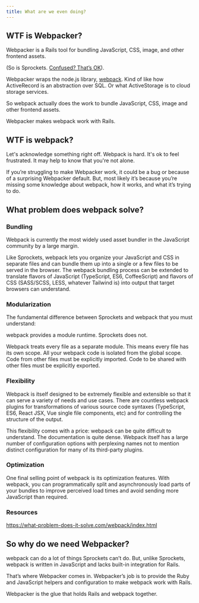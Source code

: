```yaml
---
title: What are we even doing?
---
```


## WTF is Webpacker?

Webpacker is a Rails tool for bundling JavaScript, CSS, image, and other frontend assets.

(So is Sprockets. [Confused? That’s OK](https://rossta.net/blog/why-does-rails-install-both-webpacker-and-sprockets.html)).

Webpacker wraps the node.js library, [webpack](https://webpack.js.org). Kind of like how ActiveRecord is an abstraction over SQL. Or what ActiveStorage is to cloud storage services.

So webpack actually does the work to bundle JavaScript, CSS, image and other frontend assets.

Webpacker makes webpack work with Rails.

## WTF is webpack?

Let's acknowledge something right off.
Webpack is hard.
It's ok to feel frustrated.
It may help to know that you're not alone.

If you’re struggling to make Webpacker work, it could be a bug or because of a surprising Webpacker default. But, most likely it’s because you’re missing some knowledge about webpack, how it works, and what it’s trying to do.

## What problem does webpack solve?

### Bundling

Webpack is currently the most widely used asset bundler in the JavaScript community by a large margin.

Like Sprockets, webpack lets you organize your JavaScript and CSS in separate files and can bundle them up into a single or a few files to be served in the browser. The webpack bundling process can be extended to translate flavors of JavaScript (TypeScript, ES6, CoffeeScript) and flavors of CSS (SASS/SCSS, LESS, whatever Tailwind is) into output that target browsers can understand.

### Modularization

The fundamental difference between Sprockets and webpack that you must understand:

webpack provides a module runtime. Sprockets does not.

Webpack treats every file as a separate module. This means every file has its own scope. All your webpack code is isolated from the global scope. Code from other files must be explicitly imported. Code to be shared with other files must be explicitly exported.

### Flexibility

Webpack is itself designed to be extremely flexible and extensible so that it can serve a variety of needs and use cases. There are countless webpack plugins for transformations of various source code syntaxes (TypeScript, ES6, React JSX, Vue single file components, etc) and for controlling the structure of the output.

This flexibility comes with a price: webpack can be quite difficult to understand. The documentation is quite dense. Webpack itself has a large number of configuration options with perplexing names not to mention distinct configuration for many of its third-party plugins.

### Optimization

One final selling point of webpack is its optimization features. With webpack, you can programmatically split and asynchronously load parts of your bundles to improve perceived load times and avoid sending more JavaScript than required.

### Resources

https://what-problem-does-it-solve.com/webpack/index.html

## So why do we need Webpacker?

webpack can do a lot of things Sprockets can’t do. But, unlike Sprockets, webpack is written in JavaScript and lacks built-in integration for Rails.

That’s where Webpacker comes in. Webpacker’s job is to provide the Ruby and JavaScript helpers and configuration to make webpack work with Rails.

Webpacker is the glue that holds Rails and webpack together.
